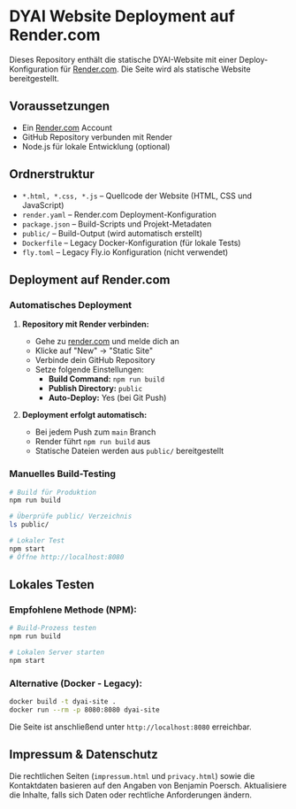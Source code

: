 # DYAI Website Deployment auf Render.com

Dieses Repository enthält die statische DYAI-Website mit einer Deploy-Konfiguration für [Render.com](https://render.com/). Die Seite wird als statische Website bereitgestellt.

## Voraussetzungen

- Ein [Render.com](https://render.com/) Account
- GitHub Repository verbunden mit Render
- Node.js für lokale Entwicklung (optional)

## Ordnerstruktur

- `*.html, *.css, *.js` – Quellcode der Website (HTML, CSS und JavaScript)
- `render.yaml` – Render.com Deployment-Konfiguration
- `package.json` – Build-Scripts und Projekt-Metadaten
- `public/` – Build-Output (wird automatisch erstellt)
- `Dockerfile` – Legacy Docker-Konfiguration (für lokale Tests)
- `fly.toml` – Legacy Fly.io Konfiguration (nicht verwendet)

## Deployment auf Render.com

### Automatisches Deployment
1. **Repository mit Render verbinden:**
   - Gehe zu [render.com](https://render.com/) und melde dich an
   - Klicke auf "New" → "Static Site"
   - Verbinde dein GitHub Repository
   - Setze folgende Einstellungen:
     - **Build Command:** `npm run build`
     - **Publish Directory:** `public`
     - **Auto-Deploy:** Yes (bei Git Push)

2. **Deployment erfolgt automatisch:**
   - Bei jedem Push zum `main` Branch
   - Render führt `npm run build` aus
   - Statische Dateien werden aus `public/` bereitgestellt

### Manuelles Build-Testing
```bash
# Build für Produktion
npm run build

# Überprüfe public/ Verzeichnis
ls public/

# Lokaler Test
npm start
# Öffne http://localhost:8080
```

## Lokales Testen

### Empfohlene Methode (NPM):
```bash
# Build-Prozess testen
npm run build

# Lokalen Server starten
npm start
```

### Alternative (Docker - Legacy):
```bash
docker build -t dyai-site .
docker run --rm -p 8080:8080 dyai-site
```

Die Seite ist anschließend unter `http://localhost:8080` erreichbar.

## Impressum & Datenschutz

Die rechtlichen Seiten (`impressum.html` und `privacy.html`) sowie die Kontaktdaten basieren auf den Angaben von Benjamin Poersch. Aktualisiere die Inhalte, falls sich Daten oder rechtliche Anforderungen ändern.
